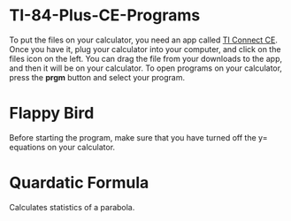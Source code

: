 # TI-84-Plus-CE-Programs
To put the files on your calculator, you need an app called [TI Connect CE](https://education.ti.com/en/products/computer-software/ti-connect-ce-sw). Once you have it, plug your calculator into your computer, and click on the files icon on the left. You can drag the file from your downloads to the app, and then it will be on your calculator. To open programs on your calculator, press the **prgm** button and select your program.
# Flappy Bird
Before starting the program, make sure that you have turned off the y= equations on your calculator.
# Quardatic Formula
Calculates statistics of a parabola.
